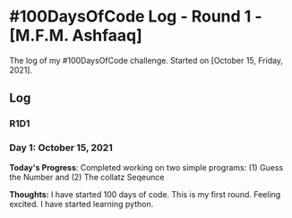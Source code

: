 # #100DaysOfCode Log - Round 1 - [M.F.M. Ashfaaq]

The log of my #100DaysOfCode challenge. Started on [October 15, Friday, 2021].

## Log

### R1D1 

### Day 1: October 15, 2021


**Today's Progress**: Completed working on two simple programs: (1) Guess the Number and (2) The collatz Seqeunce

**Thoughts:** I have started 100 days of code. This is my first round. Feeling excited. I have started learning python.



